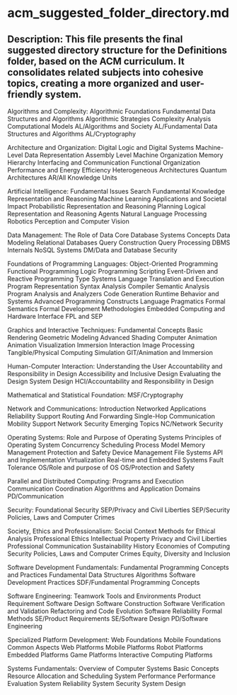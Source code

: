 # acm_suggested_folder_directory.md

## Description: This file presents the final suggested directory structure for the Definitions folder, based on the ACM curriculum. It consolidates related subjects into cohesive topics, creating a more organized and user-friendly system.

Algorithms and Complexity:
Algorithmic Foundations
Fundamental Data Structures and Algorithms
Algorithmic Strategies
Complexity Analysis
Computational Models
AL/Algorithms and Society
AL/Fundamental Data Structures and Algorithms
AL/Cryptography

Architecture and Organization:
Digital Logic and Digital Systems
Machine-Level Data Representation
Assembly Level Machine Organization
Memory Hierarchy
Interfacing and Communication
Functional Organization
Performance and Energy Efficiency
Heterogeneous Architectures
Quantum Architectures
AR/All Knowledge Units

Artificial Intelligence:
Fundamental Issues
Search
Fundamental Knowledge Representation and Reasoning
Machine Learning
Applications and Societal Impact
Probabilistic Representation and Reasoning
Planning
Logical Representation and Reasoning
Agents
Natural Language Processing
Robotics
Perception and Computer Vision

Data Management:
The Role of Data
Core Database Systems Concepts
Data Modeling
Relational Databases
Query Construction
Query Processing
DBMS Internals
NoSQL Systems
DM/Data and Database Security

Foundations of Programming Languages:
Object-Oriented Programming
Functional Programming
Logic Programming
Scripting
Event-Driven and Reactive Programming
Type Systems
Language Translation and Execution
Program Representation
Syntax Analysis
Compiler Semantic Analysis
Program Analysis and Analyzers
Code Generation
Runtime Behavior and Systems
Advanced Programming Constructs
Language Pragmatics
Formal Semantics
Formal Development Methodologies
Embedded Computing and Hardware Interface
FPL and SEP

Graphics and Interactive Techniques:
Fundamental Concepts
Basic Rendering
Geometric Modeling
Advanced Shading
Computer Animation
Animation
Visualization
Immersion
Interaction
Image Processing
Tangible/Physical Computing
Simulation
GIT/Animation and Immersion

Human-Computer Interaction:
Understanding the User
Accountability and Responsibility in Design
Accessibility and Inclusive Design
Evaluating the Design
System Design
HCI/Accountability and Responsibility in Design

Mathematical and Statistical Foundation:
MSF/Cryptography

Network and Communications:
Introduction
Networked Applications
Reliability Support
Routing And Forwarding
Single-Hop Communication
Mobility Support
Network Security
Emerging Topics
NC/Network Security

Operating Systems:
Role and Purpose of Operating Systems
Principles of Operating System
Concurrency
Scheduling
Process Model
Memory Management
Protection and Safety
Device Management
File Systems API and Implementation
Virtualization
Real-time and Embedded Systems
Fault Tolerance
OS/Role and purpose of OS
OS/Protection and Safety

Parallel and Distributed Computing:
Programs and Execution
Communication
Coordination
Algorithms and Application Domains
PD/Communication

Security:
Foundational Security
SEP/Privacy and Civil Liberties
SEP/Security Policies, Laws and Computer Crimes

Society, Ethics and Professionalism:
Social Context
Methods for Ethical Analysis
Professional Ethics
Intellectual Property
Privacy and Civil Liberties
Professional Communication
Sustainability
History
Economies of Computing
Security Policies, Laws and Computer Crimes
Equity, Diversity and Inclusion

Software Development Fundamentals:
Fundamental Programming Concepts and Practices
Fundamental Data Structures
Algorithms
Software Development Practices
SDF/Fundamental Programming Concepts

Software Engineering:
Teamwork
Tools and Environments
Product Requirement
Software Design
Software Construction
Software Verification and Validation
Refactoring and Code Evolution
Software Reliability
Formal Methods
SE/Product Requirements
SE/Software Design
PD/Software Engineering

Specialized Platform Development:
Web Foundations
Mobile Foundations
Common Aspects
Web Platforms
Mobile Platforms
Robot Platforms
Embedded Platforms
Game Platforms
Interactive Computing Platforms

Systems Fundamentals:
Overview of Computer Systems
Basic Concepts
Resource Allocation and Scheduling
System Performance
Performance Evaluation
System Reliability
System Security
System Design


